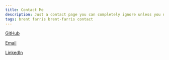 ```yaml
---
title: Contact Me
description: Just a contact page you can completely ignore unless you need it
tags: brent farris brent-farris contact
---
```


[GitHub](https://github.com/brentfarris)

[Email](mailto:RetroScience@aquamail.net)

[LinkedIn](https://www.linkedin.com/in/farrisbrent)
